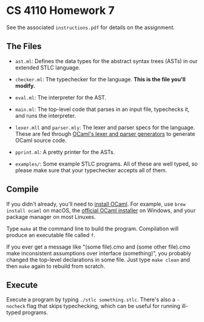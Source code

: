 CS 4110 Homework 7
==================

See the associated `instructions.pdf` for details on the assignment.


The Files
---------

- `ast.ml`:
  Defines the data types for the abstract syntax trees (ASTs) in our
  extended STLC language.

- `checker.ml`:
  The typechecker for the language. **This is the file you'll modify.**

- `eval.ml`:
  The interpreter for the AST.

- `main.ml`:
  The top-level code that parses in an input file, typechecks it, and runs the
  interpreter.

- `lexer.mll` and `parser.mly`:
  The lexer and parser specs for the language. These are fed through [OCaml's
  lexer and parser generators][ocamlyacc] to generate OCaml source code.

- `pprint.ml`:
  A pretty printer for the ASTs.

- `examples/`:
  Some example STLC programs. All of these are well typed, so please make sure
  that your typechecker accepts all of them.

[ocamlyacc]: http://caml.inria.fr/pub/docs/manual-ocaml/lexyacc.html


Compile
-------

If you didn't already, you'll need to [install OCaml][]. For example, use `brew install ocaml` on macOS, the [official OCaml installer][ocaml-win] on Windows, and your package manager on most Linuxes.

Type `make` at the command line to build the program. Compilation will produce
an executable file called `f`.

If you ever get a message like "(some file).cmo and (some other file).cmo make inconsistent assumptions over interface (something)", you probably changed the top-level declarations in some file. Just type `make clean` and then `make` again to rebuild from scratch.

[install OCaml]: https://ocaml.org/docs/install.html
[ocaml-win]: http://protz.github.io/ocaml-installer/


Execute
-------

Execute a program by typing `./stlc something.stlc`.
There's also a `-nocheck` flag that skips typechecking, which can be useful for running ill-typed programs.
